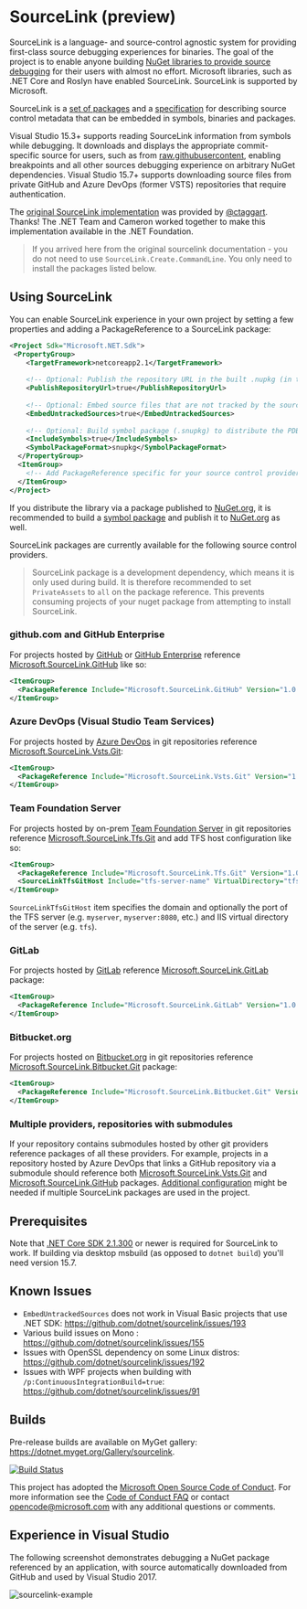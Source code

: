 # SourceLink (preview)

SourceLink is a language- and source-control agnostic system for providing first-class source debugging experiences for binaries. The goal of the project is to enable anyone building [NuGet libraries to provide source debugging](https://github.com/dotnet/designs/blob/master/accepted/diagnostics/debugging-with-symbols-and-sources.md) for their users with almost no effort. Microsoft libraries, such as .NET Core and Roslyn have enabled SourceLink. SourceLink is supported by Microsoft.

SourceLink is a [set of packages](https://www.nuget.org/packages?q=Microsoft.SourceLink) and a [specification](https://github.com/dotnet/designs/blob/master/accepted/diagnostics/source-link.md#source-link-file-specification) for describing source control metadata that can be embedded in symbols, binaries and packages.

Visual Studio 15.3+ supports reading SourceLink information from symbols while debugging. It downloads and displays the appropriate commit-specific source for users, such as from [raw.githubusercontent](https://raw.githubusercontent.com/dotnet/roslyn/681cbc414542ffb9fb13ded613d26a88ea73a44b/src/VisualStudio/Core/Def/Implementation/ProjectSystem/AbstractProject.cs), enabling breakpoints and all other sources debugging experience on arbitrary NuGet dependencies. Visual Studio 15.7+ supports downloading source files from private GitHub and Azure DevOps (former VSTS) repositories that require authentication.

The [original SourceLink implementation](https://github.com/ctaggart/SourceLink) was provided by [@ctaggart](https://github.com/ctaggart). Thanks! The .NET Team and Cameron worked together to make this implementation available in the .NET Foundation.

> If you arrived here from the original sourcelink documentation - you do not need to use `SourceLink.Create.CommandLine`. You only need to install the packages listed below.

## Using SourceLink

You can enable SourceLink experience in your own project by setting a few properties and adding a PackageReference to a SourceLink package:

```xml
<Project Sdk="Microsoft.NET.Sdk">
 <PropertyGroup>
    <TargetFramework>netcoreapp2.1</TargetFramework>
 
    <!-- Optional: Publish the repository URL in the built .nupkg (in the NuSpec <Repository> element) -->
    <PublishRepositoryUrl>true</PublishRepositoryUrl>
 
    <!-- Optional: Embed source files that are not tracked by the source control manager in the PDB -->
    <EmbedUntrackedSources>true</EmbedUntrackedSources>
  
    <!-- Optional: Build symbol package (.snupkg) to distribute the PDB containing SourceLink -->
    <IncludeSymbols>true</IncludeSymbols>
    <SymbolPackageFormat>snupkg</SymbolPackageFormat>
  </PropertyGroup>
  <ItemGroup>
    <!-- Add PackageReference specific for your source control provider (see below) --> 
  </ItemGroup>
</Project>
```

If you distribute the library via a package published to [NuGet.org](http://nuget.org), it is recommended to build a [symbol package](https://docs.microsoft.com/en-us/nuget/create-packages/symbol-packages-snupkg) and publish it to [NuGet.org](http://nuget.org) as well.

SourceLink packages are currently available for the following source control providers.

> SourceLink package is a development dependency, which means it is only used during build. It is therefore recommended to set `PrivateAssets` to `all` on the package reference. This prevents consuming projects of your nuget package from attempting to install SourceLink.

### github.com and GitHub Enterprise

For projects hosted by [GitHub](http://github.com) or [GitHub Enterprise](https://enterprise.github.com/home) reference 
[Microsoft.SourceLink.GitHub](https://www.nuget.org/packages/Microsoft.SourceLink.GitHub) like so:

```xml
<ItemGroup>
  <PackageReference Include="Microsoft.SourceLink.GitHub" Version="1.0.0-beta2-18618-05" PrivateAssets="All"/>
</ItemGroup>
```

### Azure DevOps (Visual Studio Team Services)

For projects hosted by [Azure DevOps](https://www.visualstudio.com/team-services) in git repositories reference [Microsoft.SourceLink.Vsts.Git](https://www.nuget.org/packages/Microsoft.SourceLink.Vsts.Git): 

```xml
<ItemGroup>
  <PackageReference Include="Microsoft.SourceLink.Vsts.Git" Version="1.0.0-beta2-18618-05" PrivateAssets="All"/>
</ItemGroup>
```

### Team Foundation Server

For projects hosted by on-prem [Team Foundation Server](https://visualstudio.microsoft.com/tfs) in git repositories reference
[Microsoft.SourceLink.Tfs.Git](https://www.nuget.org/packages/Microsoft.SourceLink.Tfs.Git) and add TFS host configuration like so:

```xml
<ItemGroup>
  <PackageReference Include="Microsoft.SourceLink.Tfs.Git" Version="1.0.0-beta2-18618-05" PrivateAssets="All"/>
  <SourceLinkTfsGitHost Include="tfs-server-name" VirtualDirectory="tfs"/>
</ItemGroup>
```

`SourceLinkTfsGitHost` item specifies the domain and optionally the port of the TFS server (e.g. `myserver`, `myserver:8080`, etc.) and IIS virtual directory of the server (e.g. `tfs`).

### GitLab

For projects hosted by [GitLab](https://gitlab.com) reference [Microsoft.SourceLink.GitLab](https://www.nuget.org/packages/Microsoft.SourceLink.GitLab) package: 

```xml
<ItemGroup>
  <PackageReference Include="Microsoft.SourceLink.GitLab" Version="1.0.0-beta2-18618-05" PrivateAssets="All"/>
</ItemGroup>
```

### Bitbucket.org

For projects hosted on [Bitbucket.org](https://bitbucket.org) in git repositories reference [Microsoft.SourceLink.Bitbucket.Git](https://www.nuget.org/packages/Microsoft.SourceLink.Bitbucket.Git) package: 

```xml
<ItemGroup>
  <PackageReference Include="Microsoft.SourceLink.Bitbucket.Git" Version="1.0.0-beta2-18618-05" PrivateAssets="All"/>
</ItemGroup>
```

### Multiple providers, repositories with submodules

If your repository contains submodules hosted by other git providers reference packages of all these providers. For example, projects in a repository hosted by Azure DevOps that links a GitHub repository via a submodule should reference both [Microsoft.SourceLink.Vsts.Git](https://www.nuget.org/packages/Microsoft.SourceLink.Vsts.Git) and [Microsoft.SourceLink.GitHub](https://www.nuget.org/packages/Microsoft.SourceLink.GitHub) packages. [Additional configuration](https://github.com/dotnet/sourcelink/blob/master/docs/README.md#configuring-projects-with-multiple-sourcelink-providers) might be needed if multiple SourceLink packages are used in the project.

## Prerequisites

Note that [.NET Core SDK 2.1.300](https://www.microsoft.com/net/download/dotnet-core/sdk-2.1.300) or newer is required for SourceLink to work. If building via desktop msbuild (as opposed to `dotnet build`) you'll need version 15.7.

## Known Issues

- `EmbedUntrackedSources` does not work in Visual Basic projects that use .NET SDK: https://github.com/dotnet/sourcelink/issues/193
- Various build issues on Mono : https://github.com/dotnet/sourcelink/issues/155
- Issues with OpenSSL dependency on some Linux distros: https://github.com/dotnet/sourcelink/issues/192
- Issues with WPF projects when building with `/p:ContinuousIntegrationBuild=true`: https://github.com/dotnet/sourcelink/issues/91

## Builds

Pre-release builds are available on MyGet gallery: https://dotnet.myget.org/Gallery/sourcelink.

[![Build Status](https://dnceng.visualstudio.com/public/_apis/build/status/SourceLink%20PR?branchName=master)](https://dnceng.visualstudio.com/public/_build/latest?definitionId=297?branchName=master)

This project has adopted the [Microsoft Open Source Code of Conduct](https://opensource.microsoft.com/codeofconduct/). For more information see the [Code of Conduct FAQ](https://opensource.microsoft.com/codeofconduct/faq/) or contact [opencode@microsoft.com](mailto:opencode@microsoft.com) with any additional questions or comments.

## Experience in Visual Studio

The following screenshot demonstrates debugging a NuGet package referenced by an application, with source automatically downloaded from GitHub and used by Visual Studio 2017.

![sourcelink-example](https://user-images.githubusercontent.com/2608468/39667937-10d7dabe-5076-11e8-815e-935724b3a783.PNG)
